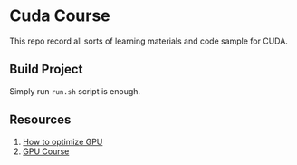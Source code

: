 # Cuda Course
This repo record all sorts of learning materials and code sample for CUDA. 
## Build Project
Simply run `run.sh` script is enough.
## Resources
1. [How to optimize GPU](https://github.com/Liu-xiandong/How_to_optimize_in_GPU/tree/master)
2. [GPU Course](https://www.bilibili.com/video/BV1HvBSY2EJW?spm_id_from=333.788.player.switch&vd_source=7cc24e214309f4db17f1dda017fc6683&p=2)
